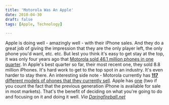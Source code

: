 ```yaml
---
title: 'Motorola Was An Apple'
date: 2010-04-30
draft: false
tags: [Apple, Technology]

---
```


Apple is doing well - amazingly well - with their iPhone sales. And they do a great job of giving the impression that they are the only player left, the only phone you'd want, etc. etc. But lest you think it's easy to get stay at the top, it was only four years ago that [Motorola sold 46.1 million phones in one quarter](http://www.forbes.com/feeds/ap/2010/04/29/technology-technology-hardware-amp-equipment-us-earns-motorola_7560046.html). In Apple's best quarter so far, their most recent one, they sold 8.8 million iPhones. It's hard work to get to the top spot in an industry. It's even harder to stay there. An interesting side note - Motorola currently has [**117** different models of phones that they currently sell](http://daringfireball.net/linked/2010/04/30/motorola-117). Apple has [one](http://www.apple.com/iphone/) (two if you count the fact that the previous generation iPhone is available for sale in most markets). That's the benefit of deciding on what you're going to do and focusing on it and doing it well. _Via [Daringfireball.net](http://daringfireball.net/linked/2010/04/30/motorola)_